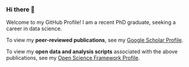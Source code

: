 ### Hi there 👋

Welcome to my GitHub Profile! I am a recent PhD graduate, seeking a career in data science.

To view my **peer-reviewed publications**, see my [Google Scholar Profile](https://scholar.google.com/citations?user=_5jQuOMAAAAJ&hl=en).

To view my **open data and analysis scripts** associated with the above publications, see my [Open Science Framework Profile](https://osf.io/q2s8m/).



<!--
**chrisagunderson/chrisagunderson** is a ✨ _special_ ✨ repository because its `README.md` (this file) appears on your GitHub profile.

Here are some ideas to get you started:

- 🔭 I’m currently working on ...
- 🌱 I’m currently learning ...
- 👯 I’m looking to collaborate on ...
- 🤔 I’m looking for help with ...
- 💬 Ask me about ...
- 📫 How to reach me: ...
- 😄 Pronouns: ...
- ⚡ Fun fact: ...
-->
